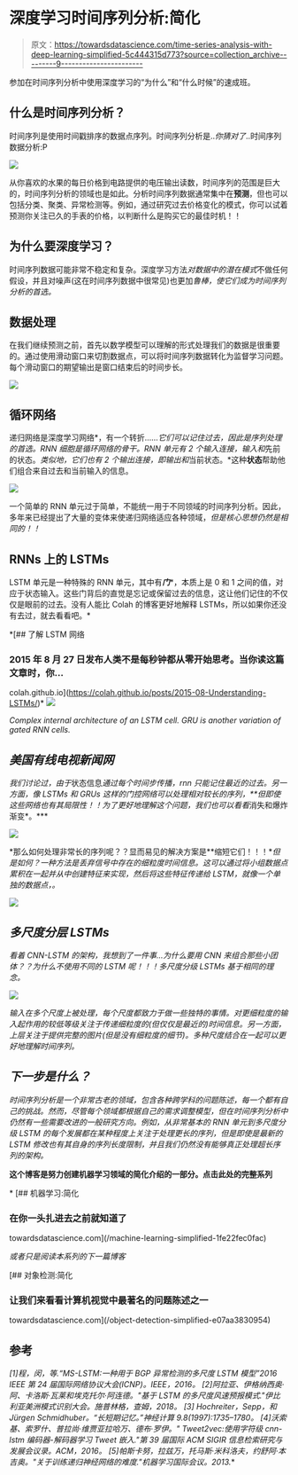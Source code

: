 # 深度学习时间序列分析:简化

> 原文：<https://towardsdatascience.com/time-series-analysis-with-deep-learning-simplified-5c444315d773?source=collection_archive---------9----------------------->

参加在时间序列分析中使用深度学习的“为什么”和“什么时候”的速成班。

## 什么是时间序列分析？

时间序列是使用时间戳排序的数据点序列。时间序列分析是..*你猜对了*..时间序列数据分析:P

![](img/7b69e8dd79d29ad51975dffff0db3300.png)

从你喜欢的水果的每日价格到电路提供的电压输出读数，时间序列的范围是巨大的，时间序列分析的领域也是如此。分析时间序列数据通常集中在**预测**，但也可以包括分类、聚类、异常检测等。例如，通过研究过去价格变化的模式，你可以试着预测你关注已久的手表的价格，以判断什么是购买它的最佳时机！！

## 为什么要深度学习？

时间序列数据可能非常不稳定和复杂。深度学习方法*对数据中的潜在模式*不做任何假设，并且对噪声(这在时间序列数据中很常见)也更加*鲁棒，使它们成为时间序列分析的首选。*

## 数据处理

在我们继续预测之前，首先以数学模型可以理解的形式处理我们的数据是很重要的。通过使用滑动窗口来切割数据点，可以将时间序列数据转化为监督学习问题。每个滑动窗口的期望输出是窗口结束后的时间步长。

![](img/b88d889176aa417095a9e78a779b51f8.png)

## 循环网络

递归网络是深度学习网络*，有一个转折……*它们可以记住过去，因此是序列处理的首选。RNN 细胞是循环网络的骨干。RNN 单元有 2 个输入连接，输入和*先前的状态。*类似地，它们也有 2 个输出连接，即输出和*当前状态。*这种**状态**帮助他们组合来自过去和当前输入的信息。

![](img/158cbee44eb21e87afdbab420361aa48.png)

一个简单的 RNN 单元过于简单，不能统一用于不同领域的时间序列分析。因此，多年来已经提出了大量的变体来使递归网络适应各种领域，*但是核心思想仍然是相同的！！*

## RNNs 上的 LSTMs

LSTM 单元是一种特殊的 RNN 单元，其中有***门****，本质上是 0 和 1 之间的值，对应于状态输入。这些门背后的直觉是忘记或保留过去的信息，这让他们记住的不仅仅是眼前的过去。没有人能比 Colah 的博客更好地解释 LSTMs，所以如果你还没有去过，就去看看吧。*

 *[## 了解 LSTM 网络

### 2015 年 8 月 27 日发布人类不是每秒钟都从零开始思考。当你读这篇文章时，你…

colah.github.io](https://colah.github.io/posts/2015-08-Understanding-LSTMs/)* *![](img/586760be84d223e0ad7ffa11c45395d8.png)*

*Complex internal architecture of an LSTM cell. GRU is another variation of gated RNN cells.*

## *美国有线电视新闻网*

*我们讨论过，由于*状态信息*通过每个时间步传播，rnn 只能记住最近的过去。另一方面，像 LSTMs 和 GRUs 这样的门控网络可以处理相对较长的序列，**但即使这些网络也有其局限性！！为了更好地理解这个问题，我们也可以看看*消失和爆炸渐变*。***

*![](img/f925c54f945188d42a5dbcc1dfeb5d71.png)*

*那么如何处理非常长的序列呢？？显而易见的解决方案是**缩短它们！！！**但是如何？一种方法是丢弃信号中存在的细粒度时间信息。这可以通过将小组数据点累积在一起并从中创建特征来实现，然后将这些特征传递给 LSTM，*就像一个单独的数据点，*。*

*![](img/b9be6aeb2c8b0a5a4844c7d833019861.png)*

## *多尺度分层 LSTMs*

*看着 CNN-LSTM 的架构，我想到了一件事…为什么要用 CNN 来组合那些小团体？？为什么不使用不同的 LSTM 呢！！！多尺度分级 LSTMs 基于相同的理念。*

*![](img/c174bdfb846287f57e5a686c24ed2fcc.png)*

*输入在多个尺度上被处理，每个尺度都致力于做一些独特的事情。对更细粒度的输入起作用的较低等级关注于传递细粒度的(但仅仅是最近的)时间信息。另一方面，上层关注于提供完整的图片(但是没有细粒度的细节)。多种尺度结合在一起可以更好地理解时间序列。*

## *下一步是什么？*

*时间序列分析是一个非常古老的领域，包含各种跨学科的问题陈述，每一个都有自己的挑战。然而，尽管每个领域都根据自己的需求调整模型，但在时间序列分析中仍然有一些需要改进的一般研究方向。例如，从非常基本的 RNN 单元到多尺度分级 LSTM 的每个发展都在某种程度上关注于处理更长的序列，但是即使是最新的 LSTM 修改也有其自身的序列长度限制，并且我们仍然没有能够真正处理超长序列的架构。*

**这个博客是努力创建机器学习领域的简化介绍的一部分。点击此处的完整系列**

*[](/machine-learning-simplified-1fe22fec0fac) [## 机器学习:简化

### 在你一头扎进去之前就知道了

towardsdatascience.com](/machine-learning-simplified-1fe22fec0fac) 

*或者只是阅读本系列的下一篇博客*

[](/object-detection-simplified-e07aa3830954) [## 对象检测:简化

### 让我们来看看计算机视觉中最著名的问题陈述之一

towardsdatascience.com](/object-detection-simplified-e07aa3830954) 

## 参考

*[1]程，闵，等.“MS-LSTM:一种用于 BGP 异常检测的多尺度 LSTM 模型”2016 IEEE 第 24 届国际网络协议大会(ICNP)。IEEE，2016。
[2]阿拉亚、伊格纳西奥·阿、卡洛斯·瓦莱和埃克托尔·阿连德。"基于 LSTM 的多尺度风速预报模式."伊比利亚美洲模式识别大会。施普林格，查姆，2018。
[3] Hochreiter，Sepp，和 Jürgen Schmidhuber。“长短期记忆。”神经计算 9.8(1997):1735–1780。
[4]沃索基、索罗什、普拉尚·维贾亚拉哈万、德布·罗伊。" Tweet2vec:使用字符级 cnn-lstm 编码器-解码器学习 Tweet 嵌入."第 39 届国际 ACM SIGIR 信息检索研究与发展会议录。ACM，2016。
[5]帕斯卡努，拉兹万，托马斯·米科洛夫，约舒阿·本吉奥。"关于训练递归神经网络的难度."机器学习国际会议。2013.**